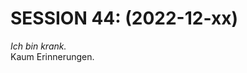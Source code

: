 <!-- Copyright 2020-2025 Dominik Jan Schott. All rights reserved. The license agreement is define in the LICENSE file in the root folder. -->
# **SESSION 44: 	(2022-12-xx)**

*Ich bin krank.*  
Kaum Erinnerungen.